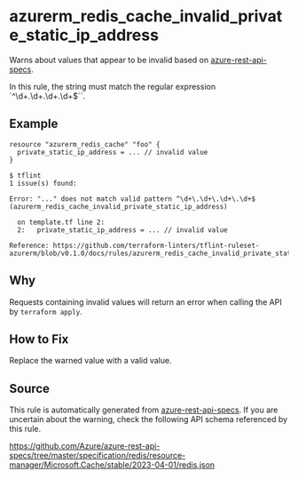 <!--- This file generated by `tools/apispec-rule-gen/main.go`. DO NOT EDIT --->

# azurerm_redis_cache_invalid_private_static_ip_address

Warns about values that appear to be invalid based on [azure-rest-api-specs](https://github.com/Azure/azure-rest-api-specs).

In this rule, the string must match the regular expression `^\d+\.\d+\.\d+\.\d+$``.

## Example

```hcl
resource "azurerm_redis_cache" "foo" {
  private_static_ip_address = ... // invalid value
}
```

```
$ tflint
1 issue(s) found:

Error: "..." does not match valid pattern ^\d+\.\d+\.\d+\.\d+$ (azurerm_redis_cache_invalid_private_static_ip_address)

  on template.tf line 2:
  2:   private_static_ip_address = ... // invalid value

Reference: https://github.com/terraform-linters/tflint-ruleset-azurerm/blob/v0.1.0/docs/rules/azurerm_redis_cache_invalid_private_static_ip_address.md

```

## Why

Requests containing invalid values will return an error when calling the API by `terraform apply`.

## How to Fix

Replace the warned value with a valid value.

## Source

This rule is automatically generated from [azure-rest-api-specs](https://github.com/Azure/azure-rest-api-specs). If you are uncertain about the warning, check the following API schema referenced by this rule.

https://github.com/Azure/azure-rest-api-specs/tree/master/specification/redis/resource-manager/Microsoft.Cache/stable/2023-04-01/redis.json
